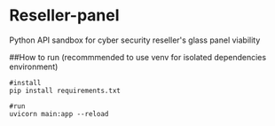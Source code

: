 # Reseller-panel
Python API sandbox for cyber security reseller's glass panel viability


##How to run
(recommmended to use venv for isolated dependencies environment)
```
#install
pip install requirements.txt

#run
uvicorn main:app --reload

```